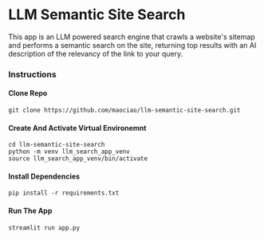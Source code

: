 # LLM Semantic Site Search

This app is an LLM powered search engine that crawls a website's sitemap and performs a semantic search on the site, returning top results with an AI description of the relevancy of the link to your query.

### Instructions

#### Clone Repo

```
git clone https://github.com/maociao/llm-semantic-site-search.git
```

#### Create And Activate Virtual Environemnt

```
cd llm-semantic-site-search
python -m venv llm_search_app_venv
source llm_search_app_venv/bin/activate
```

#### Install Dependencies

```
pip install -r requirements.txt
```

#### Run The App

```
streamlit run app.py
```
